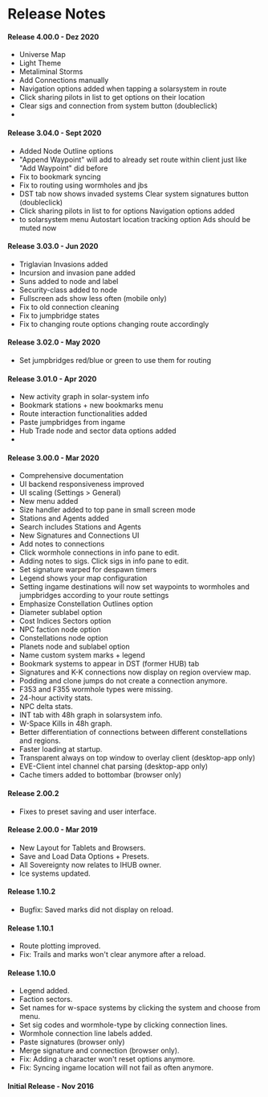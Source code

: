 # Release Notes

#### Release 4.00.0 - Dez 2020
 - Universe Map
 - Light Theme
 - Metaliminal Storms
 - Add Connections manually
 - Navigation options added when tapping a solarsystem in route
 - Click sharing pilots in list to get options on their location
 - Clear sigs and connection from system button (doubleclick)
 - 

#### Release 3.04.0 - Sept 2020
 - Added Node Outline options 
 - "Append Waypoint" will add to already set route within client just like "Add Waypoint" did before 
 - Fix to bookmark syncing 
 - Fix to routing using wormholes and jbs 
 - DST tab now shows invaded systems Clear system signatures button (doubleclick)
 - Click sharing pilots in list to for options Navigation options added
 - to solarsystem menu Autostart location tracking option Ads should be muted now

#### Release 3.03.0 - Jun 2020
  - Triglavian Invasions added  
 - Incursion and invasion pane added  
 - Suns added to node and label  
 - Security-class added to node  
 - Fullscreen ads show less often (mobile only) 
 - Fix to old connection cleaning  
 - Fix to jumpbridge states
 - Fix to changing route options changing route accordingly

#### Release 3.02.0 - May 2020
 - Set jumpbridges red/blue or green to use them for routing

#### Release 3.01.0 - Apr 2020
- New activity graph in solar-system info
- Bookmark stations + new bookmarks menu
- Route interaction functionalities added
- Paste jumpbridges from ingame
- Hub Trade node and sector data options added
- 
#### Release 3.00.0 - Mar 2020
- Comprehensive documentation
- UI backend responsiveness improved
- UI scaling (Settings > General)
- New menu added
- Size handler added to top pane in small screen mode
- Stations and Agents added
- Search includes Stations and Agents
- New Signatures and Connections UI
- Add notes to connections
- Click wormhole connections in info pane to edit.
- Adding notes to sigs. Click sigs in info pane to edit.
- Set signature warped for despawn timers
- Legend shows your map configuration
- Setting ingame destinations will now set waypoints to wormholes and jumpbridges according to your route settings
- Emphasize Constellation Outlines option
- Diameter sublabel option
- Cost Indices Sectors option
- NPC faction node option
- Constellations node option
- Planets node and sublabel option
- Name custom system marks + legend
- Bookmark systems to appear in DST (former HUB) tab
- Signatures and K-K connections now display on region overview map.
- Podding and clone jumps do not create a connection anymore.
- F353 and F355 wormhole types were missing.
- 24-hour activity stats.
- NPC delta stats.
- INT tab with 48h graph in solarsystem info.
- W-Space Kills in 48h graph.
- Better differentiation of connections between different constellations and regions.
- Faster loading at startup.
- Transparent always on top window to overlay client (desktop-app only)
- EVE-Client intel channel chat parsing (desktop-app only)
- Cache timers added to bottombar (browser only)

#### Release 2.00.2
- Fixes to preset saving and user interface.

#### Release 2.00.0 - Mar 2019
- New Layout for Tablets and Browsers.
- Save and Load Data Options + Presets.
- All Sovereignty now relates to IHUB owner.
- Ice systems updated.

#### Release 1.10.2
- Bugfix: Saved marks did not display on reload.

#### Release 1.10.1
- Route plotting improved.
- Fix: Trails and marks won't clear anymore after a reload.

#### Release 1.10.0
- Legend added.
- Faction sectors.
- Set names for w-space systems by clicking the system and choose from menu.
- Set sig codes and wormhole-type by clicking connection lines.
- Wormhole connection line labels added.
- Paste signatures (browser only)
- Merge signature and connection (browser only).
- Fix: Adding a character won't reset options anymore.
- Fix: Syncing ingame location will not fail as often anymore.

#### Initial Release - Nov 2016

<!--stackedit_data:
eyJoaXN0b3J5IjpbNjM2OTgyMjQ4LDExNDYxMTU5OTIsMTM5Nz
E0OTU1MiwtNTk5Njk5OTY0LDE2OTExMjM3MDQsMTE1NTEzMzk4
NCwtMTExMTc2MDk2MSwzMTU1OTc2NjMsOTk5NTE0MzgzLDIwMj
kzMDIwNTMsLTM3ODE1MDk1NywtODAxMTUwNDgxLDIxMTgwODg4
Nyw2Mzk2NzEyMyw3NzgyOTE2NTEsLTE5NDgyMzcxODRdfQ==
-->